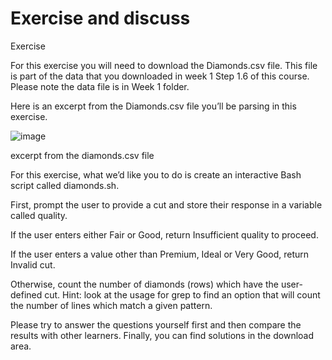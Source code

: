 # Exercise and discuss

Exercise

For this exercise you will need to download the Diamonds.csv file. This file is part of the data that you downloaded in week 1 Step 1.6 of this course. Please note the data file is in Week 1 folder.

Here is an excerpt from the Diamonds.csv file you’ll be parsing in this exercise.

![image](https://user-images.githubusercontent.com/85280529/134180686-4f65d936-661c-4441-9403-d0b3e60475a1.png)


excerpt from the diamonds.csv file

For this exercise, what we’d like you to do is create an interactive Bash script called diamonds.sh.

First, prompt the user to provide a cut and store their response in a variable called quality.

If the user enters either Fair or Good, return Insufficient quality to proceed.

If the user enters a value other than Premium, Ideal or Very Good, return Invalid cut.

Otherwise, count the number of diamonds (rows) which have the user-defined cut. Hint: look at the usage for grep to find an option that will count the number of lines which match a given pattern.

Please try to answer the questions yourself first and then compare the results with other learners. Finally, you can find solutions in the download area.


